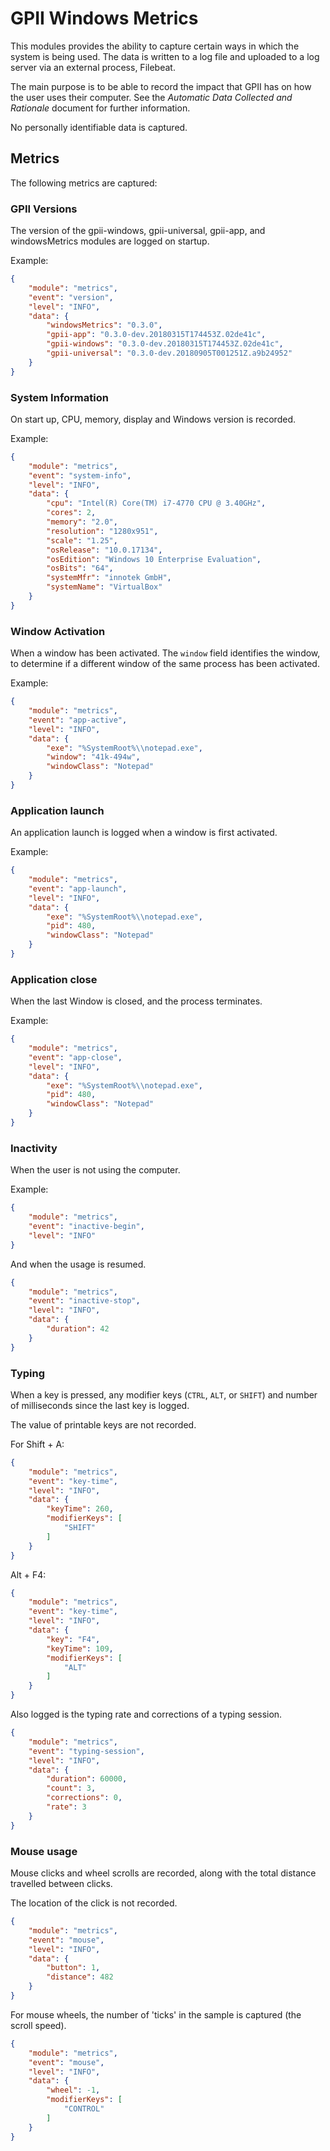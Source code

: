 # GPII Windows Metrics

This modules provides the ability to capture certain ways in which the system is being used. The data is written to a
log file and uploaded to a log server via an external process, Filebeat.

The main purpose is to be able to record the impact that GPII has on how the user uses their computer. See the
*Automatic Data Collected and Rationale* document for further information.

No personally identifiable data is captured.

## Metrics

The following metrics are captured:

### GPII Versions

The version of the gpii-windows, gpii-universal, gpii-app, and windowsMetrics modules are logged on startup.

Example:
```json
{
    "module": "metrics",
    "event": "version",
    "level": "INFO",
    "data": {
        "windowsMetrics": "0.3.0",
        "gpii-app": "0.3.0-dev.20180315T174453Z.02de41c",
        "gpii-windows": "0.3.0-dev.20180315T174453Z.02de41c",
        "gpii-universal": "0.3.0-dev.20180905T001251Z.a9b24952"
    }
}
```

### System Information

On start up, CPU, memory, display and Windows version is recorded.

Example:
```json
{
    "module": "metrics",
    "event": "system-info",
    "level": "INFO",
    "data": {
        "cpu": "Intel(R) Core(TM) i7-4770 CPU @ 3.40GHz",
        "cores": 2,
        "memory": "2.0",
        "resolution": "1280x951",
        "scale": "1.25",
        "osRelease": "10.0.17134",
        "osEdition": "Windows 10 Enterprise Evaluation",
        "osBits": "64",
        "systemMfr": "innotek GmbH",
        "systemName": "VirtualBox"
    }
}
```

### Window Activation

When a window has been activated. The `window` field identifies the window, to determine if a different window of the
same process has been activated. 

Example:
```json
{
    "module": "metrics",
    "event": "app-active",
    "level": "INFO",
    "data": {
        "exe": "%SystemRoot%\\notepad.exe",
        "window": "41k-494w",
        "windowClass": "Notepad"
    }
}
```

### Application launch

An application launch is logged when a window is first activated.

Example:
```json
{
    "module": "metrics",
    "event": "app-launch",
    "level": "INFO",
    "data": {
        "exe": "%SystemRoot%\\notepad.exe",
        "pid": 480,
        "windowClass": "Notepad"
    }
}
```

### Application close

When the last Window is closed, and the process terminates.

Example:
```json
{
    "module": "metrics",
    "event": "app-close",
    "level": "INFO",
    "data": {
        "exe": "%SystemRoot%\\notepad.exe",
        "pid": 480,
        "windowClass": "Notepad"
    }
}
```

### Inactivity

When the user is not using the computer.

Example:
```json
{
    "module": "metrics",
    "event": "inactive-begin",
    "level": "INFO"
}
```

And when the usage is resumed.

```json
{
    "module": "metrics",
    "event": "inactive-stop",
    "level": "INFO",
    "data": {
        "duration": 42
    }
}
```

### Typing

When a key is pressed, any modifier keys (`CTRL`, `ALT`, or `SHIFT`) and number of milliseconds since the last key is
logged.

The value of printable keys are not recorded.

For Shift + A:
```json
{
    "module": "metrics",
    "event": "key-time",
    "level": "INFO",
    "data": {
        "keyTime": 260,
        "modifierKeys": [
            "SHIFT"
        ]
    }
}
```

Alt + F4:
```json
{
    "module": "metrics",
    "event": "key-time",
    "level": "INFO",
    "data": {
        "key": "F4",
        "keyTime": 109,
        "modifierKeys": [
            "ALT"
        ]
    }
}
```

Also logged is the typing rate and corrections of a typing session.

```json
{
    "module": "metrics",
    "event": "typing-session",
    "level": "INFO",
    "data": {
        "duration": 60000,
        "count": 3,
        "corrections": 0,
        "rate": 3
    }
}
```

### Mouse usage

Mouse clicks and wheel scrolls are recorded, along with the total distance travelled between clicks.

The location of the click is not recorded.

```json
{
    "module": "metrics",
    "event": "mouse",
    "level": "INFO",
    "data": {
        "button": 1,
        "distance": 482
    }
}
```

For mouse wheels, the number of 'ticks' in the sample is captured (the scroll speed).

```json
{
    "module": "metrics",
    "event": "mouse",
    "level": "INFO",
    "data": {
        "wheel": -1,
        "modifierKeys": [
            "CONTROL"
        ]
    }
}
```

